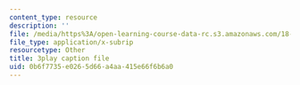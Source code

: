 ```yaml
---
content_type: resource
description: ''
file: /media/https%3A/open-learning-course-data-rc.s3.amazonaws.com/18-01-single-variable-calculus-fall-2006/0b6f7735e0265d66a4aa415e66f6b6a0_R9a_NHXrBcg.vtt
file_type: application/x-subrip
resourcetype: Other
title: 3play caption file
uid: 0b6f7735-e026-5d66-a4aa-415e66f6b6a0
---
```

